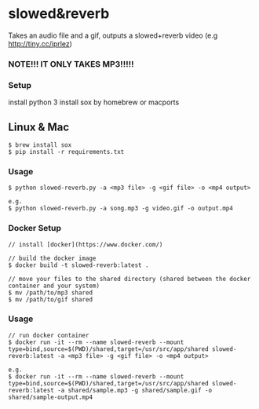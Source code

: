 # slowed&reverb
Takes an audio file and a gif, outputs a slowed+reverb video (e.g http://tiny.cc/iprlez)
### NOTE!!! IT ONLY TAKES MP3!!!!!

### Setup 
install python 3 
install sox by homebrew or macports

## Linux & Mac
```
$ brew install sox
$ pip install -r requirements.txt
```

### Usage

```
$ python slowed-reverb.py -a <mp3 file> -g <gif file> -o <mp4 output>

e.g.
$ python slowed-reverb.py -a song.mp3 -g video.gif -o output.mp4
```

### Docker Setup

```
// install [docker](https://www.docker.com/)

// build the docker image
$ docker build -t slowed-reverb:latest .

// move your files to the shared directory (shared between the docker container and your system)
$ mv /path/to/mp3 shared
$ mv /path/to/gif shared
```

### Usage

```
// run docker container
$ docker run -it --rm --name slowed-reverb --mount type=bind,source=$(PWD)/shared,target=/usr/src/app/shared slowed-reverb:latest -a <mp3 file> -g <gif file> -o <mp4 output>

e.g.
$ docker run -it --rm --name slowed-reverb --mount type=bind,source=$(PWD)/shared,target=/usr/src/app/shared slowed-reverb:latest -a shared/sample.mp3 -g shared/sample.gif -o shared/sample-output.mp4
```
